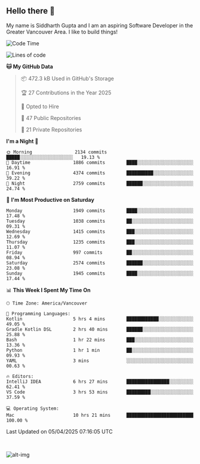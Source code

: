 ## Hello there :wave:

My name is Siddharth Gupta and I am an aspiring Software Developer in the Greater Vancouver Area. I like to build things!

<!-- ![gif](https://github.com/siddg97/siddg97/blob/master/dino.gif) -->

<!--START_SECTION:waka-->
![Code Time](http://img.shields.io/badge/Code%20Time-2%2C062%20hrs%2010%20mins-blue)

![Lines of code](https://img.shields.io/badge/From%20Hello%20World%20I%27ve%20Written-15.7%20million%20lines%20of%20code-blue)

**🐱 My GitHub Data** 

> 📦 472.3 kB Used in GitHub's Storage 
 > 
> 🏆 27 Contributions in the Year 2025
 > 
> 💼 Opted to Hire
 > 
> 📜 47 Public Repositories 
 > 
> 🔑 21 Private Repositories 
 > 
**I'm a Night 🦉** 

```text
🌞 Morning                2134 commits        █████░░░░░░░░░░░░░░░░░░░░   19.13 % 
🌆 Daytime                1886 commits        ████░░░░░░░░░░░░░░░░░░░░░   16.91 % 
🌃 Evening                4374 commits        ██████████░░░░░░░░░░░░░░░   39.22 % 
🌙 Night                  2759 commits        ██████░░░░░░░░░░░░░░░░░░░   24.74 % 
```
📅 **I'm Most Productive on Saturday** 

```text
Monday                   1949 commits        ████░░░░░░░░░░░░░░░░░░░░░   17.48 % 
Tuesday                  1038 commits        ██░░░░░░░░░░░░░░░░░░░░░░░   09.31 % 
Wednesday                1415 commits        ███░░░░░░░░░░░░░░░░░░░░░░   12.69 % 
Thursday                 1235 commits        ███░░░░░░░░░░░░░░░░░░░░░░   11.07 % 
Friday                   997 commits         ██░░░░░░░░░░░░░░░░░░░░░░░   08.94 % 
Saturday                 2574 commits        ██████░░░░░░░░░░░░░░░░░░░   23.08 % 
Sunday                   1945 commits        ████░░░░░░░░░░░░░░░░░░░░░   17.44 % 
```


📊 **This Week I Spent My Time On** 

```text
🕑︎ Time Zone: America/Vancouver

💬 Programming Languages: 
Kotlin                   5 hrs 4 mins        ████████████░░░░░░░░░░░░░   49.05 % 
Gradle Kotlin DSL        2 hrs 40 mins       ██████░░░░░░░░░░░░░░░░░░░   25.88 % 
Bash                     1 hr 22 mins        ███░░░░░░░░░░░░░░░░░░░░░░   13.36 % 
Python                   1 hr 1 min          ██░░░░░░░░░░░░░░░░░░░░░░░   09.93 % 
YAML                     3 mins              ░░░░░░░░░░░░░░░░░░░░░░░░░   00.63 % 

🔥 Editors: 
IntelliJ IDEA            6 hrs 27 mins       ████████████████░░░░░░░░░   62.41 % 
VS Code                  3 hrs 53 mins       █████████░░░░░░░░░░░░░░░░   37.59 % 

💻 Operating System: 
Mac                      10 hrs 21 mins      █████████████████████████   100.00 % 
```


 Last Updated on 05/04/2025 07:16:05 UTC
<!--END_SECTION:waka-->

<br>

![alt-img](https://github-readme-stats.vercel.app/api?username=siddg97&count_private=true&theme=nightowl&show_icons=true)

